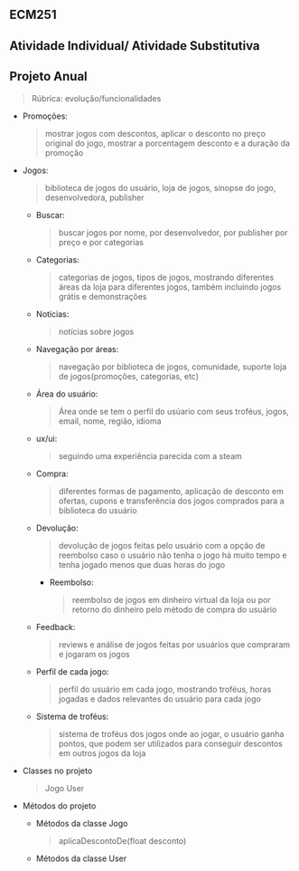 ## ECM251
## Atividade Individual/ Atividade Substitutiva
## Projeto Anual

> Rúbrica: evolução/funcionalidades

- Promoções:
    > mostrar jogos com descontos, aplicar o desconto no preço original do jogo, mostrar a porcentagem desconto e a duração da promoção
- Jogos:
    > biblioteca de jogos do usuário, loja de jogos, sinopse do jogo, desenvolvedora, publisher
    - Buscar:
        > buscar jogos por nome, por desenvolvedor, por publisher por preço e por categorias
    - Categorias:
        > categorias de jogos, tipos de jogos, mostrando diferentes áreas da loja para diferentes jogos, também incluindo jogos grátis e demonstrações
    - Notícias:
        > notícias sobre jogos
    - Navegação por áreas:
        > navegação por biblioteca de jogos, comunidade, suporte loja de jogos(promoções, categorias, etc)
    - Área do usuário:
        > Área onde se tem o perfil do usúario com seus troféus, jogos, email, nome, região, idioma
    - ux/ui:
        > seguindo uma experiência parecida com a steam
    - Compra:
        > diferentes formas de pagamento, aplicação de desconto em ofertas, cupons e transferência dos jogos comprados para a biblioteca do usuário
    - Devolução:
        > devolução de jogos feitas pelo usuário com a opção de reembolso caso o usuário não tenha o jogo há muito tempo e tenha jogado menos que duas horas do jogo
        - Reembolso:
            > reembolso de jogos em dinheiro virtual da loja ou por retorno do dinheiro pelo método de compra do usuário
    - Feedback:
        > reviews e análise de jogos feitas por usuários que compraram e jogaram os jogos
    - Perfil de cada jogo:
        > perfil do usuário em cada jogo, mostrando troféus, horas jogadas e dados relevantes do usuário para cada jogo
    - Sistema de troféus:
        > sistema de troféus dos jogos onde ao jogar, o usuário ganha pontos, que podem ser utilizados para conseguir descontos em outros jogos da loja

- Classes no projeto
    > Jogo
    > User
- Métodos do projeto
    - Métodos da classe Jogo
        > aplicaDescontoDe(float desconto)
    - Métodos da classe User
